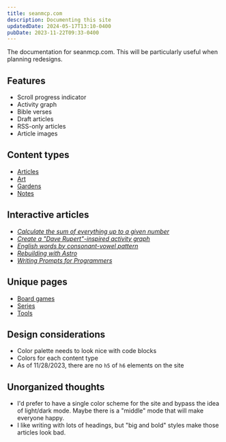 ```yaml
---
title: seanmcp.com
description: Documenting this site
updatedDate: 2024-05-17T13:10-0400
pubDate: 2023-11-22T09:33-0400
---
```


The documentation for seanmcp.com. This will be particularly useful when
planning redesigns.

## Features

- Scroll progress indicator
- Activity graph
- Bible verses
- Draft articles
- RSS-only articles
- Article images

## Content types

- [Articles](/articles)
- [Art](/art)
- [Gardens](/gardens)
- [Notes](/nodes)

## Interactive articles

- [_Calculate the sum of everything up to a given number_](/articles/calculating-the-sum-of-everything-up-to-a-given-number)
- [_Create a "Dave Rupert"-inspired activity graph_](/articles/create-a-dave-rupert-inspired-activity-graph)
- [_English words by consonant-vowel pattern_](/articles/english-words-by-consonant-vowel-pattern)
- [_Rebuilding with Astro_](/articles/rebuilding-with-astro)
- [_Writing Prompts for Programmers_](/gardens/writing-prompts-for-programmers)

## Unique pages

- [Board games](/board-games)
- [Series](/series)
- [Tools](/tools)

## Design considerations

- Color palette needs to look nice with code blocks
- Colors for each content type
- As of 11/28/2023, there are no `h5` of `h6` elements on the site

## Unorganized thoughts

- I'd prefer to have a single color scheme for the site and bypass the idea of
  light/dark mode. Maybe there is a "middle" mode that will make everyone happy.
- I like writing with lots of headings, but "big and bold" styles make those
  articles look bad.
